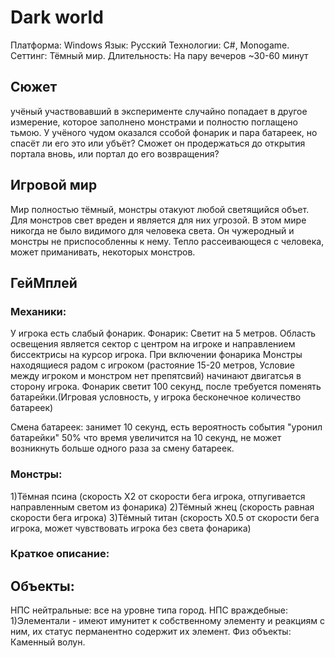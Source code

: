 # Dark world
Платформа: Windows
Язык: Русский
Технологии: C#, Monogame.
Сеттинг: Тёмный мир.
Длительность: На пару вечеров ~30-60 минут
## Сюжет
учёный участвовавший в эксперименте случайно попадает в другое измерение, которое заполнено монстрами и полностю поглащено тьмою. У учёного чудом оказался ссобой фонарик и пара батареек, но спасёт ли его это или убъёт? Сможет он продержаться до открытия портала вновь, или портал до его возвращения?
## Игровой мир
Мир полностью тёмный, монстры отакуют любой светящийся объет. Для монстров свет вреден и является для них угрозой. В этом мире никогда не было видимого для человека света. Он чужеродный и монстры не приспособленны к нему. Тепло рассеивающеся с человека, может приманивать, некоторых монстров.
## ГейМплей
### Механики:
У игрока есть слабый фонарик.
Фонарик: Светит на 5 метров.
Область освещения является сектор с центром на игроке и направлением биссектрисы на курсор игрока.
При включении фонарика Монстры находящиеся радом с игроком (растояние 15-20 метров, Условие между игроком и монстром нет препятсвий) начинают двигатсья в сторону игрока. 
Фонарик светит 100 секунд, после требуется поменять батарейки.(Игровая условность, у игрока бесконечное количество батареек)

Смена батареек: занимет 10 секунд, есть вероятность события "уронил батарейки" 50% что время увеличится на 10 секунд, не может возникнуть больше одного раза за смену батареек.

### Монстры:
1)Тёмная псина (скорость Х2 от скорости бега игрока, отпугивается направленным светом из фонарика)
2)Тёмный жнец (скорость равная скорости бега игрока)
3)Тёмный титан (скорость Х0.5 от скорости бега игрока, может чувствовать игрока без света фонарика)
### Краткое описание:


## Объекты:
НПС нейтральные: все на уровне типа город.
НПС враждебные:
      1)Элементали - имеют имунитет к собственному элементу и реакциям с ним, их статус перманентно содержит их элемент.
Физ объекты: Каменный волун.
